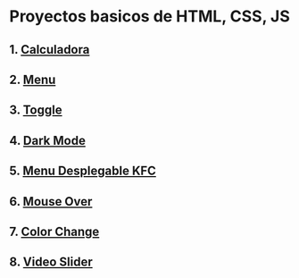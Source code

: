# Proyectos basicos de HTML, CSS, JS

## 1. [Calculadora](https://basicscalculator9.netlify.app/)

## 2. [Menu](https://edumenu9.netlify.app/)

## 3. [Toggle](https://edutoggle.netlify.app/)

## 4. [Dark Mode](https://edudarktheme.netlify.app/)

## 5. [Menu Desplegable KFC](https://edumenukfc.netlify.app/)

## 6. [Mouse Over](https://edumouseover.netlify.app/)

## 7. [Color Change](https://educolorchange.netlify.app/)

## 8. [Video Slider](https://eduvideoslider.netlify.app/)
